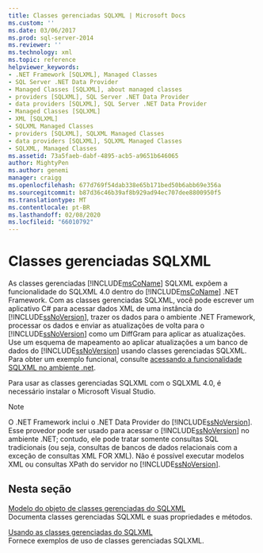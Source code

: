 ```yaml
---
title: Classes gerenciadas SQLXML | Microsoft Docs
ms.custom: ''
ms.date: 03/06/2017
ms.prod: sql-server-2014
ms.reviewer: ''
ms.technology: xml
ms.topic: reference
helpviewer_keywords:
- .NET Framework [SQLXML], Managed Classes
- SQL Server .NET Data Provider
- Managed Classes [SQLXML], about managed classes
- providers [SQLXML], SQL Server .NET Data Provider
- data providers [SQLXML], SQL Server .NET Data Provider
- Managed Classes [SQLXML]
- XML [SQLXML]
- SQLXML Managed Classes
- providers [SQLXML], SQLXML Managed Classes
- data providers [SQLXML], SQLXML Managed Classes
- SQLXML, Managed Classes
ms.assetid: 73a5faeb-dabf-4895-acb5-a9651b646065
author: MightyPen
ms.author: genemi
manager: craigg
ms.openlocfilehash: 677d769f54dab338e65b171bed50b6abb69e356a
ms.sourcegitcommit: b87d36c46b39af8b929ad94ec707dee8800950f5
ms.translationtype: MT
ms.contentlocale: pt-BR
ms.lasthandoff: 02/08/2020
ms.locfileid: "66010792"
---
```

# <a name="sqlxml-managed-classes"></a>Classes gerenciadas SQLXML
  As classes gerenciadas [!INCLUDE[msCoName](../../../includes/msconame-md.md)] SQLXML expõem a funcionalidade do SQLXML 4.0 dentro do [!INCLUDE[msCoName](../../../includes/msconame-md.md)] .NET Framework. Com as classes gerenciadas SQLXML, você pode escrever um aplicativo C# para acessar dados XML de uma instância do [!INCLUDE[ssNoVersion](../../../includes/ssnoversion-md.md)], trazer os dados para o ambiente .NET Framework, processar os dados e enviar as atualizações de volta para o [!INCLUDE[ssNoVersion](../../../includes/ssnoversion-md.md)] como um DiffGram para aplicar as atualizações. Use um esquema de mapeamento ao aplicar atualizações a um banco de dados do [!INCLUDE[ssNoVersion](../../../includes/ssnoversion-md.md)] usando classes gerenciadas SQLXML. Para obter um exemplo funcional, consulte [acessando a funcionalidade SQLXML no ambiente .net](accessing-sqlxml-functionality-in-the-net-environment.md).  
  
 Para usar as classes gerenciadas SQLXML com o SQLXML 4.0, é necessário instalar o Microsoft Visual Studio.  
  
> [!NOTE]  
>  O .NET Framework inclui o .NET Data Provider do [!INCLUDE[ssNoVersion](../../../includes/ssnoversion-md.md)]. Esse provedor pode ser usado para acessar o [!INCLUDE[ssNoVersion](../../../includes/ssnoversion-md.md)] no ambiente .NET; contudo, ele pode tratar somente consultas SQL tradicionais (ou seja, consultas de bancos de dados relacionais com a exceção de consultas XML FOR XML). Não é possível executar modelos XML ou consultas XPath do servidor no [!INCLUDE[ssNoVersion](../../../includes/ssnoversion-md.md)].  
  
## <a name="in-this-section"></a>Nesta seção  
 [Modelo do objeto de classes gerenciadas do SQLXML](../../../database-engine/dev-guide/sqlxml-managed-classes-object-model.md)  
 Documenta classes gerenciadas SQLXML e suas propriedades e métodos.  
  
 [Usando as classes gerenciadas do SQLXML](sqlxml-4-0-net-framework-support-managed-classes.md)  
 Fornece exemplos de uso de classes gerenciadas SQLXML.  
  
  
